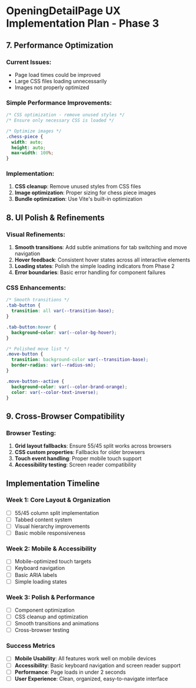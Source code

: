 # OpeningDetailPage UX Implementation Plan - Phase 3

## 7. Performance Optimization

### Current Issues:
- Page load times could be improved
- Large CSS files loading unnecessarily
- Images not properly optimized

### Simple Performance Improvements:
```css
/* CSS optimization - remove unused styles */
/* Ensure only necessary CSS is loaded */

/* Optimize images */
.chess-piece {
  width: auto;
  height: auto;
  max-width: 100%;
}
```

### Implementation:
1. **CSS cleanup**: Remove unused styles from CSS files
2. **Image optimization**: Proper sizing for chess piece images
3. **Bundle optimization**: Use Vite's built-in optimization

## 8. UI Polish & Refinements

### Visual Refinements:
1. **Smooth transitions**: Add subtle animations for tab switching and move navigation
2. **Hover feedback**: Consistent hover states across all interactive elements
3. **Loading states**: Polish the simple loading indicators from Phase 2
4. **Error boundaries**: Basic error handling for component failures

### CSS Enhancements:
```css
/* Smooth transitions */
.tab-button {
  transition: all var(--transition-base);
}

.tab-button:hover {
  background-color: var(--color-bg-hover);
}

/* Polished move list */
.move-button {
  transition: background-color var(--transition-base);
  border-radius: var(--radius-sm);
}

.move-button--active {
  background-color: var(--color-brand-orange);
  color: var(--color-text-inverse);
}
```

## 9. Cross-Browser Compatibility

### Browser Testing:
1. **Grid layout fallbacks**: Ensure 55/45 split works across browsers
2. **CSS custom properties**: Fallbacks for older browsers
3. **Touch event handling**: Proper mobile touch support
4. **Accessibility testing**: Screen reader compatibility

## Implementation Timeline

### Week 1: Core Layout & Organization
- [ ] 55/45 column split implementation
- [ ] Tabbed content system
- [ ] Visual hierarchy improvements
- [ ] Basic mobile responsiveness

### Week 2: Mobile & Accessibility
- [ ] Mobile-optimized touch targets
- [ ] Keyboard navigation
- [ ] Basic ARIA labels
- [ ] Simple loading states

### Week 3: Polish & Performance
- [ ] Component optimization
- [ ] CSS cleanup and optimization
- [ ] Smooth transitions and animations
- [ ] Cross-browser testing

### Success Metrics
- [ ] **Mobile Usability**: All features work well on mobile devices
- [ ] **Accessibility**: Basic keyboard navigation and screen reader support
- [ ] **Performance**: Page loads in under 2 seconds
- [ ] **User Experience**: Clean, organized, easy-to-navigate interface
